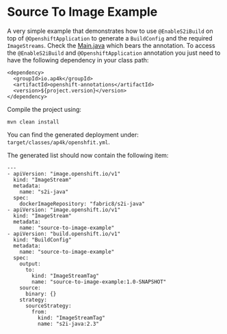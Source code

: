 # Source To Image Example 

A very simple example that demonstrates how to use `@EnableS2iBuild` on top of `@OpenshiftApplication` to generate a `BuildConfig` and the required `ImageStreams`.
Check the [Main.java](src/main/java/io/ap4k/examples/openshift/Main.java) which bears the annotation.
To access the `@EnableS2iBuild` and `@OpenshiftApplication` annotation you just need to have the following dependency in your
class path:

    <dependency>
      <groupId>io.ap4k</groupId>
      <artifactId>openshift-annotations</artifactId>
      <version>${project.version}</version>
    </dependency>
    
Compile the project using:

    mvn clean install
    
You can find the generated deployment under: `target/classes/ap4k/openshfit.yml`.

The generated list should now contain the following item:

    ---
    - apiVersion: "image.openshift.io/v1"
      kind: "ImageStream"
      metadata:
        name: "s2i-java"
      spec:
        dockerImageRepository: "fabric8/s2i-java"
    - apiVersion: "image.openshift.io/v1"
      kind: "ImageStream"
      metadata:
        name: "source-to-image-example"
    - apiVersion: "build.openshift.io/v1"
      kind: "BuildConfig"
      metadata:
        name: "source-to-image-example"
      spec:
        output:
          to:
            kind: "ImageStreamTag"
            name: "source-to-image-example:1.0-SNAPSHOT"
        source:
          binary: {}
        strategy:
          sourceStrategy:
            from:
              kind: "ImageStreamTag"
              name: "s2i-java:2.3"
    

